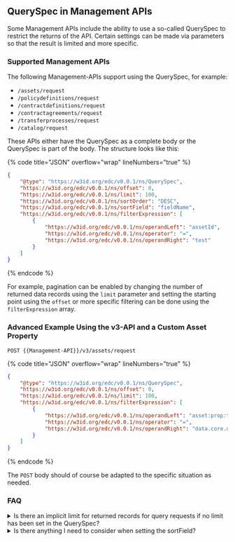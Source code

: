 ## QuerySpec in Management APIs

Some Management APIs include the ability to use a so-called QuerySpec to restrict the returns of the API. Certain settings can be made via parameters so that the result is limited and more specific.

### Supported Management APIs

The following Management-APIs support using the QuerySpec, for example:
- `/assets/request`
- `/policydefinitions/request`
- `/contractdefinitions/request`
- `/contractagreements/request`
- `/transferprocesses/request`
- `/catalog/request`

These APIs either have the QuerySpec as a complete body or the QuerySpec is part of the body. The structure looks like this:

{% code title="JSON" overflow="wrap" lineNumbers="true" %}
```json
{
    "@type": "https://w3id.org/edc/v0.0.1/ns/QuerySpec",
    "https://w3id.org/edc/v0.0.1/ns/offset": 0,
    "https://w3id.org/edc/v0.0.1/ns/limit": 100,
    "https://w3id.org/edc/v0.0.1/ns/sortOrder": "DESC",
    "https://w3id.org/edc/v0.0.1/ns/sortField": "fieldName",
    "https://w3id.org/edc/v0.0.1/ns/filterExpression": [
        {
            "https://w3id.org/edc/v0.0.1/ns/operandLeft": "assetId",
            "https://w3id.org/edc/v0.0.1/ns/operator": "=",
            "https://w3id.org/edc/v0.0.1/ns/operandRight": "test"
        }
    ]
}
```
{% endcode %}

For example, pagination can be enabled by changing the number of returned data records using the `limit` parameter and setting the starting point using the `offset` or more specific filtering can be done using the `filterExpression` array.

### Advanced Example Using the v3-API and a Custom Asset Property
`POST {{Management-API}}/v3/assets/request`

{% code title="JSON" overflow="wrap" lineNumbers="true" %}
```json
{
    "@type": "https://w3id.org/edc/v0.0.1/ns/QuerySpec",
    "https://w3id.org/edc/v0.0.1/ns/offset": 0,
    "https://w3id.org/edc/v0.0.1/ns/limit": 100,
    "https://w3id.org/edc/v0.0.1/ns/filterExpression": [
        {
            "https://w3id.org/edc/v0.0.1/ns/operandLeft": "asset:prop:type",
            "https://w3id.org/edc/v0.0.1/ns/operator": "=",
            "https://w3id.org/edc/v0.0.1/ns/operandRight": "data.core.digitalTwinRegistry"
        }
    ]
}
```
{% endcode %}

The `POST` body should of course be adapted to the specific situation as needed.

### FAQ

<details>
<summary>Is there an implicit limit for returned records for query requests if no limit has been set in the QuerySpec?</summary>

Yes, if no limit has been specified in the QuerySpec, the connector outputs a maximum of 50 records. To exceed the limit, the limit must be added in the QuerySpec above this value. This can also be an extremely high value, such as 9999.
</details>

<details>
<summary>Is there anything I need to consider when setting the sortField?</summary>

 An existing field must be set as the value of sortField if used; otherwise, the EDC will respond with an error code (500 Internal Server Error).
</details>
